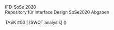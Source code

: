
IFD-SoSe 2020<br>
Repository für Interface Design SoSe2020 Abgaben<br><br>
TASK #00 | [SWOT analysis] ()
